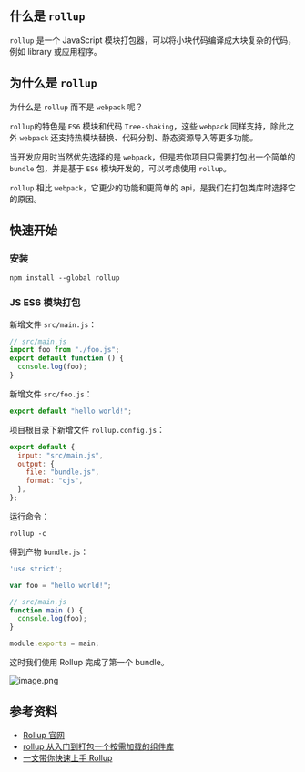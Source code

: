## 什么是 `rollup`

`rollup` 是一个 JavaScript 模块打包器，可以将小块代码编译成大块复杂的代码，例如 library 或应用程序。

## 为什么是 `rollup`

为什么是 `rollup` 而不是 `webpack` 呢？

`rollup`的特色是 `ES6` 模块和代码 `Tree-shaking`，这些 `webpack` 同样支持，除此之外 `webpack` 还支持热模块替换、代码分割、静态资源导入等更多功能。

当开发应用时当然优先选择的是 `webpack`，但是若你项目只需要打包出一个简单的 `bundle` 包，并是基于 `ES6` 模块开发的，可以考虑使用 `rollup`。

`rollup` 相比 `webpack`，它更少的功能和更简单的 api，是我们在打包类库时选择它的原因。

## 快速开始

### 安装

```chain
npm install --global rollup
```

### JS ES6 模块打包

新增文件 `src/main.js`：

```js
// src/main.js
import foo from "./foo.js";
export default function () {
  console.log(foo);
}
```

新增文件 `src/foo.js`：

```js
export default "hello world!";
```

项目根目录下新增文件 `rollup.config.js`：

```js
export default {
  input: "src/main.js",
  output: {
    file: "bundle.js",
    format: "cjs",
  },
};
```

运行命令：

```chain
rollup -c
```

得到产物 `bundle.js`：

```js
'use strict';

var foo = "hello world!";

// src/main.js
function main () {
  console.log(foo);
}

module.exports = main;
```

这时我们使用 Rollup 完成了第一个 bundle。

![image.png](https://p6-juejin.byteimg.com/tos-cn-i-k3u1fbpfcp/6cb44b7bbc31438897ac3105a00ac05a~tplv-k3u1fbpfcp-watermark.image?)

## 参考资料

- [Rollup 官网](https://www.rollupjs.com/)
- [rollup 从入门到打包一个按需加载的组件库](https://juejin.cn/post/6934698510436859912)
- [一文带你快速上手 Rollup](https://zhuanlan.zhihu.com/p/221968604)
